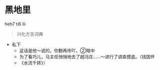 # 黑地里
heh7 ti6 lii
> 兴化方言词典
- 私下
  - 这话是他～说的，你覅再传吖。②暗中
  - 为了看巧儿，马主任悄悄地去了趟冯庄……～进行了调查摸底。（钱国怀
  - 《水流千转》）

